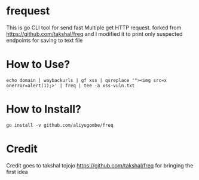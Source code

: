 # frequest
This is go CLI tool for send fast Multiple  get HTTP request.
forked from https://github.com/takshal/freq and I modified it to print only suspected endpoints for saving to text file

# How to Use?
`echo domain | waybackurls | gf xss | qsreplace '"><img src=x onerror=alert(1);>' | freq | tee -a xss-vuln.txt`

# How to Install?
```
go install -v github.com/aliyugombe/freq
```

# Credit
Credit goes to takshal tojojo https://github.com/takshal/freq for bringing the first idea
